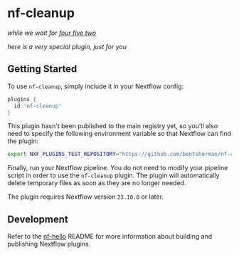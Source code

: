 # nf-cleanup

*while we wait for [four five two](https://github.com/nextflow-io/nextflow/issues/452)*

*here is a very special plugin, just for you*

## Getting Started

To use `nf-cleanup`, simply include it in your Nextflow config:

```groovy
plugins {
  id 'nf-cleanup'
}
```

This plugin hasn't been published to the main registry yet, so you'll also need to specify the following environment variable so that Nextflow can find the plugin:

```bash
export NXF_PLUGINS_TEST_REPOSITORY="https://github.com/bentsherman/nf-cleanup/releases/download/0.1.0/nf-cleanup-0.1.0-meta.json"
```

Finally, run your Nextflow pipeline. You do not need to modify your pipeline script in order to use the `nf-cleanup` plugin. The plugin will automatically delete temporary files as soon as they are no longer needed.

The plugin requires Nextflow version `23.10.0` or later.

## Development

Refer to the [nf-hello](https://github.com/nextflow-io/nf-hello) README for more information about building and publishing Nextflow plugins.
